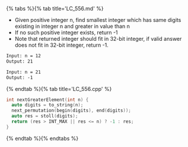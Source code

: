 {% tabs %}{% tab title='LC_556.md' %}

* Given positive integer n, find smallest integer which has same digits existing in integer n and greater in value than n
* If no such positive integer exists, return -1
* Note that returned integer should fit in 32-bit integer, if valid answer does not fit in 32-bit integer, return -1.

```txt
Input: n = 12
Output: 21

Input: n = 21
Output: -1
```

{% endtab %}{% tab title='LC_556.cpp' %}

```cpp
int nextGreaterElement(int n) {
  auto digits = to_string(n);
  next_permutation(begin(digits), end(digits));
  auto res = stoll(digits);
  return (res > INT_MAX || res <= n) ? -1 : res;
}
```

{% endtab %}{% endtabs %}
